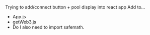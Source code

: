 Trying to add/connect button + pool display into react app
Add to...
- App.js
- getWeb3.js
- Do I also need to import safemath. 